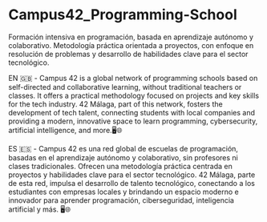 # Campus42_Programming-School
Formación intensiva en programación, basada en aprendizaje autónomo y colaborativo. Metodología práctica orientada a proyectos, con enfoque en resolución de problemas y desarrollo de habilidades clave para el sector tecnológico.

EN 🇬🇧 - Campus 42 is a global network of programming schools based on self-directed and collaborative learning, without traditional teachers or classes. It offers a practical methodology focused on projects and key skills for the tech industry. 42 Málaga, part of this network, fosters the development of tech talent, connecting students with local companies and providing a modern, innovative space to learn programming, cybersecurity, artificial intelligence, and more.🖥️🌐

ES 🇪🇸 - Campus 42 es una red global de escuelas de programación, basadas en el aprendizaje autónomo y colaborativo, sin profesores ni clases tradicionales. Ofrecen una metodología práctica centrada en proyectos y habilidades clave para el sector tecnológico. 42 Málaga, parte de esta red, impulsa el desarrollo de talento tecnológico, conectando a los estudiantes con empresas locales y brindando un espacio moderno e innovador para aprender programación, ciberseguridad, inteligencia artificial y más. 🖥️🌐 
